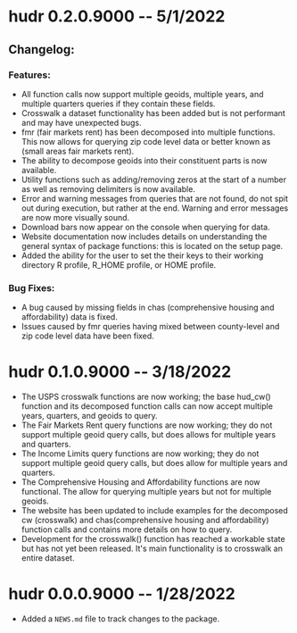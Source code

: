 # hudr 0.2.0.9000 -- 5/1/2022

## Changelog:

### Features:
* All function calls now support multiple geoids, multiple years,
  and multiple quarters queries if they contain these fields.
* Crosswalk a dataset functionality has been added but is not performant 
  and may have unexpected bugs.
* fmr (fair markets rent) has been decomposed into
  multiple functions. This now allows for 
  querying zip code level data or better known as
  (small areas fair markets rent).
* The ability to decompose geoids into their constituent parts is now
  available.
* Utility functions such as adding/removing zeros at the start of a
  number as well as removing delimiters is now available. 
* Error and warning messages from queries that are not found, 
  do not spit out during execution, but rather at the end. Warning and
  error messages are now more visually sound.
* Download bars now appear on the console when querying for data.
* Website documentation now includes details on understanding the general syntax
  of package functions: this is located on the setup page.
* Added the ability for the user to set the their keys to their working
  directory R profile, R_HOME profile, or HOME profile.

### Bug Fixes:

* A bug caused by missing fields in chas 
  (comprehensive housing and affordability) data is fixed.
* Issues caused by fmr queries having mixed between county-level and 
  zip code level data have been fixed.

# hudr 0.1.0.9000 -- 3/18/2022

* The USPS crosswalk functions are now working; the base hud_cw() function 
and its decomposed function calls can now accept multiple years, quarters,
and geoids to query.
* The Fair Markets Rent query functions are now working; they do not support
multiple geoid query calls, but does allows for multiple years and quarters.
* The Income Limits query functions are now working; they do not support
multiple geoid query calls, but does allow for multiple years and quarters.
* The Comprehensive Housing and Affordability functions are now functional.
The allow for querying multiple years but not for multiple geoids. 
* The website has been updated to include examples for the decomposed cw
(crosswalk) and chas(comprehensive housing and affordability) function calls
and contains more details on how to query.
* Development for the crosswalk() function has reached a workable state 
but has not yet been released. It's main functionality is to crosswalk 
an entire dataset.

# hudr 0.0.0.9000 -- 1/28/2022

* Added a `NEWS.md` file to track changes to the package.
